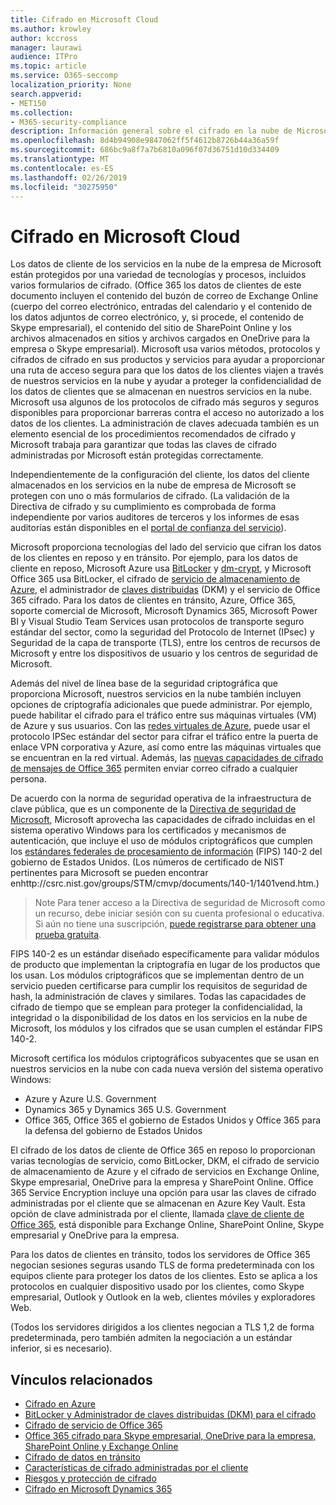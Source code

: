 ```yaml
---
title: Cifrado en Microsoft Cloud
ms.author: krowley
author: kccross
manager: laurawi
audience: ITPro
ms.topic: article
ms.service: O365-seccomp
localization_priority: None
search.appverid:
- MET150
ms.collection:
- M365-security-compliance
description: Información general sobre el cifrado en la nube de Microsoft.
ms.openlocfilehash: 8d4b94908e9847062ff5f4612b8726b44a36a59f
ms.sourcegitcommit: 686bc9a8f7a7b6810a096f07d36751d10d334409
ms.translationtype: MT
ms.contentlocale: es-ES
ms.lasthandoff: 02/26/2019
ms.locfileid: "30275950"
---
```

# <a name="encryption-in-the-microsoft-cloud"></a>Cifrado en Microsoft Cloud

Los datos de cliente de los servicios en la nube de la empresa de Microsoft están protegidos por una variedad de tecnologías y procesos, incluidos varios formularios de cifrado. (Office 365 los datos de clientes de este documento incluyen el contenido del buzón de correo de Exchange Online (cuerpo del correo electrónico, entradas del calendario y el contenido de los datos adjuntos de correo electrónico, y, si procede, el contenido de Skype empresarial), el contenido del sitio de SharePoint Online y los archivos almacenados en sitios y archivos cargados en OneDrive para la empresa o Skype empresarial). Microsoft usa varios métodos, protocolos y cifrados de cifrado en sus productos y servicios para ayudar a proporcionar una ruta de acceso segura para que los datos de los clientes viajen a través de nuestros servicios en la nube y ayudar a proteger la confidencialidad de los datos de clientes que se almacenan en nuestros servicios en la nube. Microsoft usa algunos de los protocolos de cifrado más seguros y seguros disponibles para proporcionar barreras contra el acceso no autorizado a los datos de los clientes. La administración de claves adecuada también es un elemento esencial de los procedimientos recomendados de cifrado y Microsoft trabaja para garantizar que todas las claves de cifrado administradas por Microsoft están protegidas correctamente.

Independientemente de la configuración del cliente, los datos del cliente almacenados en los servicios en la nube de empresa de Microsoft se protegen con uno o más formularios de cifrado. (La validación de la Directiva de cifrado y su cumplimiento es comprobada de forma independiente por varios auditores de terceros y los informes de esas auditorías están disponibles en el [portal de confianza del servicio](https://aka.ms/stp)).

Microsoft proporciona tecnologías del lado del servicio que cifran los datos de los clientes en reposo y en tránsito. Por ejemplo, para los datos de cliente en reposo, Microsoft Azure usa [BitLocker](https://docs.microsoft.com/windows/device-security/bitlocker/bitlocker-overview) y [dm-crypt](https://en.wikipedia.org/wiki/Dm-crypt), y Microsoft Office 365 usa BitLocker, el cifrado de [servicio de almacenamiento de Azure](https://azure.microsoft.com/documentation/articles/storage-service-encryption/), el administrador de [claves distribuidas](https://support.office.com/article/989ba10c-f73f-4efb-ad1b-af3322e5f376) (DKM) y el servicio de Office 365 cifrado. Para los datos de clientes en tránsito, Azure, Office 365, soporte comercial de Microsoft, Microsoft Dynamics 365, Microsoft Power BI y Visual Studio Team Services usan protocolos de transporte seguro estándar del sector, como la seguridad del Protocolo de Internet (IPsec) y Seguridad de la capa de transporte (TLS), entre los centros de recursos de Microsoft y entre los dispositivos de usuario y los centros de seguridad de Microsoft.

Además del nivel de línea base de la seguridad criptográfica que proporciona Microsoft, nuestros servicios en la nube también incluyen opciones de criptografía adicionales que puede administrar. Por ejemplo, puede habilitar el cifrado para el tráfico entre sus máquinas virtuales (VM) de Azure y sus usuarios. Con las [redes virtuales de Azure](https://azure.microsoft.com/services/virtual-network/), puede usar el protocolo IPSec estándar del sector para cifrar el tráfico entre la puerta de enlace VPN corporativa y Azure, así como entre las máquinas virtuales que se encuentran en la red virtual. Además, las [nuevas capacidades de cifrado de mensajes de Office 365](set-up-new-message-encryption-capabilities.md) permiten enviar correo cifrado a cualquier persona.

De acuerdo con la norma de seguridad operativa de la infraestructura de clave pública, que es un componente de la [Directiva de seguridad de Microsoft](https://servicetrust.microsoft.com/ViewPage/TrustDocuments?command=Download&downloadType=Document&downloadId=5868ecc8-50b7-4f91-b43f-640e2b99e86e&docTab=6d000410-c9e9-11e7-9a91-892aae8839ad_FAQ%20and%20White%20Papers), Microsoft aprovecha las capacidades de cifrado incluidas en el sistema operativo Windows para los certificados y mecanismos de autenticación, que incluye el uso de módulos criptográficos que cumplen los [estándares federales de procesamiento de información](http://csrc.nist.gov/publications/PubsFIPS.html) (FIPS) 140-2 del gobierno de Estados Unidos. (Los números de certificado de NIST pertinentes para Microsoft se pueden encontrar enhttp://csrc.nist.gov/groups/STM/cmvp/documents/140-1/1401vend.htm.)

> Note Para tener acceso a la Directiva de seguridad de Microsoft como un recurso, debe iniciar sesión con su cuenta profesional o educativa. Si aún no tiene una suscripción, [puede registrarse para obtener una prueba gratuita](https://servicetrust.microsoft.com/Home/TrialSubscriptions).

FIPS 140-2 es un estándar diseñado específicamente para validar módulos de producto que implementan la criptografía en lugar de los productos que los usan. Los módulos criptográficos que se implementan dentro de un servicio pueden certificarse para cumplir los requisitos de seguridad de hash, la administración de claves y similares. Todas las capacidades de cifrado de tiempo que se emplean para proteger la confidencialidad, la integridad o la disponibilidad de los datos en los servicios en la nube de Microsoft, los módulos y los cifrados que se usan cumplen el estándar FIPS 140-2.

Microsoft certifica los módulos criptográficos subyacentes que se usan en nuestros servicios en la nube con cada nueva versión del sistema operativo Windows:
- Azure y Azure U.S. Government
- Dynamics 365 y Dynamics 365 U.S. Government
- Office 365, Office 365 el gobierno de Estados Unidos y Office 365 para la defensa del gobierno de Estados Unidos

El cifrado de los datos de cliente de Office 365 en reposo lo proporcionan varias tecnologías de servicio, como BitLocker, DKM, el cifrado de servicio de almacenamiento de Azure y el cifrado de servicios en Exchange Online, Skype empresarial, OneDrive para la empresa y SharePoint Online. Office 365 Service Encryption incluye una opción para usar las claves de cifrado administradas por el cliente que se almacenan en Azure Key Vault. Esta opción de clave administrada por el cliente, llamada [clave de cliente de Office 365](https://support.office.com/article/f2cd475a-e592-46cf-80a3-1bfb0fa17697), está disponible para Exchange Online, SharePoint Online, Skype empresarial y OneDrive para la empresa.

Para los datos de clientes en tránsito, todos los servidores de Office 365 negocian sesiones seguras usando TLS de forma predeterminada con los equipos cliente para proteger los datos de los clientes.  Esto se aplica a los protocolos en cualquier dispositivo usado por los clientes, como Skype empresarial, Outlook y Outlook en la web, clientes móviles y exploradores Web.

(Todos los servidores dirigidos a los clientes negocian a TLS 1,2 de forma predeterminada, pero también admiten la negociación a un estándar inferior, si es necesario).

## <a name="related-links"></a>Vínculos relacionados

- [Cifrado en Azure](office-365-azure-encryption.md)
- [BitLocker y Administrador de claves distribuidas (DKM) para el cifrado](office-365-bitlocker-and-distributed-key-manager-for-encryption.md)
- [Cifrado de servicio de Office 365](office-365-service-encryption.md)
- [Office 365 cifrado para Skype empresarial, OneDrive para la empresa, SharePoint Online y Exchange Online](office-365-encryption-for-skype-onedrive-sharepoint-and-exchange.md)
- [Cifrado de datos en tránsito](office-365-encryption-for-data-in-transit.md)
- [Características de cifrado administradas por el cliente](office-365-customer-managed-encryption-features.md)
- [Riesgos y protección de cifrado](office-365-encryption-risks-and-protections.md)
- [Cifrado en Microsoft Dynamics 365](office-365-encryption-in-microsoft-dynamics-365.md)